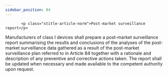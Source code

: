 ```yaml
---
sidebar_position: 84
---
```

           <p class="stitle-article-norm">Post-market surveillance report</p>
   <p class="norm">Manufacturers of class I devices shall prepare a 
post-market surveillance report summarising the results and conclusions 
of the analyses of the post-market surveillance data gathered as a 
result of the post-market surveillance plan referred to in 
Article&nbsp;84 together with a rationale and description of any 
preventive and corrective actions taken. The report shall be updated 
when necessary and made available to the competent authority upon 
request.</p>